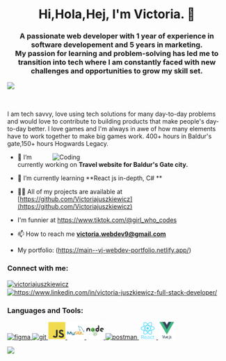 <h1 align="center">Hi,Hola,Hej, I'm Victoria. 🦊</h1>
<h3 align="center">A passionate web developer with 1 year of experience in software developement and 5 years in marketing.</br> My passion for learning and problem-solving has led me to transition into tech where I am constantly faced with new challenges and opportunities to grow my skill set. </h3>

![](https://github.com/Victoriajuszkiewicz/giphy.gif)

</br>
<p></p>I am tech savvy, love using tech solutions for many day-to-day problems and would love to contribute to building products that make people's day-to-day better. I love games and I'm always in awe of how many elements have to work together to make big games work. 400+ hours in Baldur's gate,150+ hours Hogwards Legacy.</p>
<img align="right" alt="Coding" width="400" src="https://i.pinimg.com/564x/5e/0a/44/5e0a443a972750adbf6882f159335a8d.jpg">

- 🔭 I’m currently working on **Travel website for Baldur's Gate city.**

- 🌱 I’m currently learning **React js in-depth, C# **

- 👨‍💻 All of my projects are available at [https://github.com/Victoriajuszkiewicz](https://github.com/Victoriajuszkiewicz)

- I'm funnier at https://www.tiktok.com/@girl_who_codes 

- 📫 How to reach me **victoria.webdev9@gmail.com**
  
- My portfolio: (https://main--vj-webdev-portfolio.netlify.app/)

<h3 align="left">Connect with me:</h3>
<p align="left">
<a href="https://codepen.io/victoriajuszkiewicz" target="blank"><img align="center" src="https://raw.githubusercontent.com/rahuldkjain/github-profile-readme-generator/master/src/images/icons/Social/codepen.svg" alt="victoriajuszkiewicz" height="30" width="40" /></a>
<a href="https://linkedin.com/in/https://www.linkedin.com/in/victoria-juszkiewicz-full-stack-developer/" target="blank"><img align="center" src="https://raw.githubusercontent.com/rahuldkjain/github-profile-readme-generator/master/src/images/icons/Social/linked-in-alt.svg" alt="https://www.linkedin.com/in/victoria-juszkiewicz-full-stack-developer/" height="30" width="40" /></a>
</p>

<h3 align="left">Languages and Tools:</h3>
<p align="left"> <a href="https://www.figma.com/" target="_blank" rel="noreferrer"> <img src="https://www.vectorlogo.zone/logos/figma/figma-icon.svg" alt="figma" width="40" height="40"/> </a> <a href="https://git-scm.com/" target="_blank" rel="noreferrer"> <img src="https://www.vectorlogo.zone/logos/git-scm/git-scm-icon.svg" alt="git" width="40" height="40"/> </a> <a href="https://developer.mozilla.org/en-US/docs/Web/JavaScript" target="_blank" rel="noreferrer"> <img src="https://raw.githubusercontent.com/devicons/devicon/master/icons/javascript/javascript-original.svg" alt="javascript" width="40" height="40"/> </a> <a href="https://www.mysql.com/" target="_blank" rel="noreferrer"> <img src="https://raw.githubusercontent.com/devicons/devicon/master/icons/mysql/mysql-original-wordmark.svg" alt="mysql" width="40" height="40"/> </a> <a href="https://nodejs.org" target="_blank" rel="noreferrer"> <img src="https://raw.githubusercontent.com/devicons/devicon/master/icons/nodejs/nodejs-original-wordmark.svg" alt="nodejs" width="40" height="40"/> </a> <a href="https://postman.com" target="_blank" rel="noreferrer"> <img src="https://www.vectorlogo.zone/logos/getpostman/getpostman-icon.svg" alt="postman" width="40" height="40"/> </a> <a href="https://reactjs.org/" target="_blank" rel="noreferrer"> <img src="https://raw.githubusercontent.com/devicons/devicon/master/icons/react/react-original-wordmark.svg" alt="react" width="40" height="40"/> </a> <a href="https://vuejs.org/" target="_blank" rel="noreferrer"> <img src="https://raw.githubusercontent.com/devicons/devicon/master/icons/vuejs/vuejs-original-wordmark.svg" alt="vuejs" width="40" height="40"/> </a> </p>
 <img height="180em" src="https://github-readme-stats.vercel.app/api?username=Victoriajuszkiewicz&show_icons=true&hide_border=true&&count_private=true&include_all_commits=true" />
 


